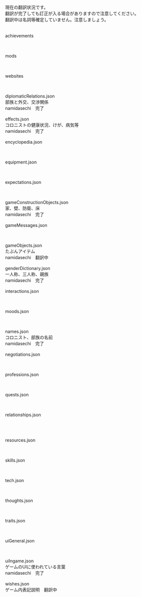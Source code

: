 現在の翻訳状況です。<br>
翻訳が完了しても訂正が入る場合がありますので注意してください。<br>
翻訳中は名詞等確定していません。注意しましょう。<br>
<br><br>
achievements
<br>

<br><br>
mods
<br>

<br><br>
websites
<br>

<br><br>
diplomaticRelations.json
<br>
部族と外交、交渉関係
<br>
namidasechi　完了
<br><br>
effects.json
<br>
コロニストの健康状況、けが、病気等
<br>
namidasechi　完了
<br><br>
encyclopedia.json
<br>

<br><br>
equipment.json
<br>

<br><br>
expectations.json
<br>

<br><br>
gameConstructionObjects.json
<br>
家、壁、防衛、床
<br>
namidasechi　完了
<br><br>
gameMessages.json
<br>

<br><br>
gameObjects.json
<br>
たぶんアイテム
<br>
namidasechi　翻訳中
<br><br>
genderDictionary.json
<br>
一人称、三人称、親族
<br>
namidasechi　完了
<br><br>
interactions.json
<br>

<br><br>
moods.json
<br>

<br><br>
names.json
<br>
コロニスト、部族の名前
<br>
namidasechi　完了
<br><br>
negotiations.json
<br>

<br><br>
professions.json
<br>

<br><br>
quests.json
<br>

<br><br>
relationships.json
<br>

<br><br><br>
resources.json
<br>

<br><br>
skills.json
<br>

<br><br>
tech.json
<br>

<br><br>
thoughts.json
<br>

<br><br>
traits.json
<br>

<br><br>
uiGeneral.json
<br>

<br><br>
uiIngame.json
<br>
ゲームのUIに使われている言葉
<br>
namidasechi　完了
<br><br>
wishes.json
<br>
ゲーム内表記説明　翻訳中　
<br><br>
